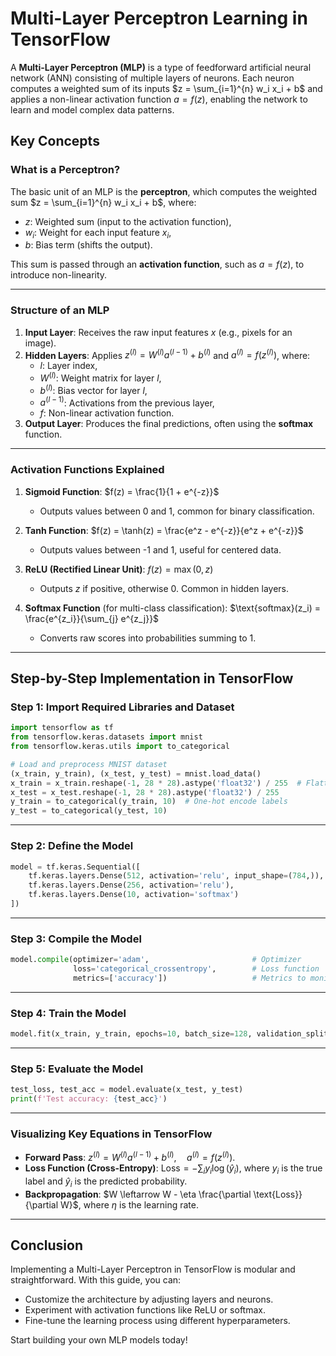 # Multi-Layer Perceptron Learning in TensorFlow

A **Multi-Layer Perceptron (MLP)** is a type of feedforward artificial neural network (ANN) consisting of multiple layers of neurons. Each neuron computes a weighted sum of its inputs $`z = \sum_{i=1}^{n} w_i x_i + b`$ and applies a non-linear activation function $`a = f(z)`$, enabling the network to learn and model complex data patterns.

## Key Concepts

### What is a Perceptron?

The basic unit of an MLP is the **perceptron**, which computes the weighted sum $`z = \sum_{i=1}^{n} w_i x_i + b`$, where:
- $`z`$: Weighted sum (input to the activation function),
- $`w_i`$: Weight for each input feature $`x_i`$,
- $`b`$: Bias term (shifts the output).

This sum is passed through an **activation function**, such as $`a = f(z)`$, to introduce non-linearity.

---

### Structure of an MLP

1. **Input Layer**: Receives the raw input features $`x`$ (e.g., pixels for an image).
2. **Hidden Layers**: Applies $`z^{(l)} = W^{(l)} a^{(l-1)} + b^{(l)}`$ and $`a^{(l)} = f(z^{(l)})`$, where:
   - $`l`$: Layer index,
   - $`W^{(l)}`$: Weight matrix for layer $`l`$,
   - $`b^{(l)}`$: Bias vector for layer $`l`$,
   - $`a^{(l-1)}`$: Activations from the previous layer,
   - $`f`$: Non-linear activation function.
3. **Output Layer**: Produces the final predictions, often using the **softmax** function.

---

### Activation Functions Explained

1. **Sigmoid Function**: $`f(z) = \frac{1}{1 + e^{-z}}`$
   - Outputs values between 0 and 1, common for binary classification.

2. **Tanh Function**: $`f(z) = \tanh(z) = \frac{e^z - e^{-z}}{e^z + e^{-z}}`$
   - Outputs values between -1 and 1, useful for centered data.

3. **ReLU (Rectified Linear Unit)**: $`f(z) = \max(0, z)`$
   - Outputs $`z`$ if positive, otherwise 0. Common in hidden layers.

4. **Softmax Function** (for multi-class classification): $`\text{softmax}(z_i) = \frac{e^{z_i}}{\sum_{j} e^{z_j}}`$
   - Converts raw scores into probabilities summing to 1.

---

## Step-by-Step Implementation in TensorFlow

### Step 1: Import Required Libraries and Dataset

```python
import tensorflow as tf
from tensorflow.keras.datasets import mnist
from tensorflow.keras.utils import to_categorical

# Load and preprocess MNIST dataset
(x_train, y_train), (x_test, y_test) = mnist.load_data()
x_train = x_train.reshape(-1, 28 * 28).astype('float32') / 255  # Flatten and normalize
x_test = x_test.reshape(-1, 28 * 28).astype('float32') / 255
y_train = to_categorical(y_train, 10)  # One-hot encode labels
y_test = to_categorical(y_test, 10)
```

---

### Step 2: Define the Model

```python
model = tf.keras.Sequential([
    tf.keras.layers.Dense(512, activation='relu', input_shape=(784,)),  # Hidden layer 1
    tf.keras.layers.Dense(256, activation='relu'),                      # Hidden layer 2
    tf.keras.layers.Dense(10, activation='softmax')                     # Output layer
])
```

---

### Step 3: Compile the Model

```python
model.compile(optimizer='adam',                       # Optimizer
              loss='categorical_crossentropy',        # Loss function
              metrics=['accuracy'])                   # Metrics to monitor
```

---

### Step 4: Train the Model

```python
model.fit(x_train, y_train, epochs=10, batch_size=128, validation_split=0.2)
```

---

### Step 5: Evaluate the Model

```python
test_loss, test_acc = model.evaluate(x_test, y_test)
print(f'Test accuracy: {test_acc}')
```

---

### Visualizing Key Equations in TensorFlow

- **Forward Pass**: $`z^{(l)} = W^{(l)} a^{(l-1)} + b^{(l)}, \quad a^{(l)} = f(z^{(l)})`$.
- **Loss Function (Cross-Entropy)**: $`\text{Loss} = -\sum_{i} y_i \log(\hat{y}_i)`$, where $`y_i`$ is the true label and $`\hat{y}_i`$ is the predicted probability.
- **Backpropagation**: $`W \leftarrow W - \eta \frac{\partial \text{Loss}}{\partial W}`$, where $`\eta`$ is the learning rate.

---

## Conclusion

Implementing a Multi-Layer Perceptron in TensorFlow is modular and straightforward. With this guide, you can:
- Customize the architecture by adjusting layers and neurons.
- Experiment with activation functions like ReLU or softmax.
- Fine-tune the learning process using different hyperparameters.

Start building your own MLP models today!